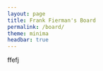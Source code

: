 ```yaml
---
layout: page
title: Frank Fierman's Board
permalink: /board/
theme: minima
headbar: true
---
```

ffefj
